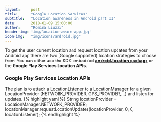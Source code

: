 ```yaml
---
layout:     post
title:      "Google Location Services"
subtitle:   "Location awareness in Android part II"
date:       2018-01-09 15:00:00
author:     "Romina Liuzzi"
header-img: "img/location-aware-app.jpg"
icon-img:   "img/icons/android.jpg"
---
```


<p>
	To get the user current location and request location updates from your Android app there are two (Google supported) location strategies to choose from.
	You can either use the SDK embadded <a href="/2018/01/08/android-location-package/"><b>android.location package</b></a> or the <b>Google Play Services Location APIs</b>. 
</p>
<h3>
	Google Play Services Location APIs
</h3>

<p>
	The plan is to attach a LocationListener to a LocationManager for a given LocationProvider (NETWORK_PROVIDER, GPS_PROVIDER,...) and listen for updates. 
	{% highlight yaml %}
	String locationProvider = LocationManager.NETWORK_PROVIDER;
	locationManager.requestLocationUpdates(locationProvider, 0, 0, locationListener);
	{% endhighlight %}
</p>











